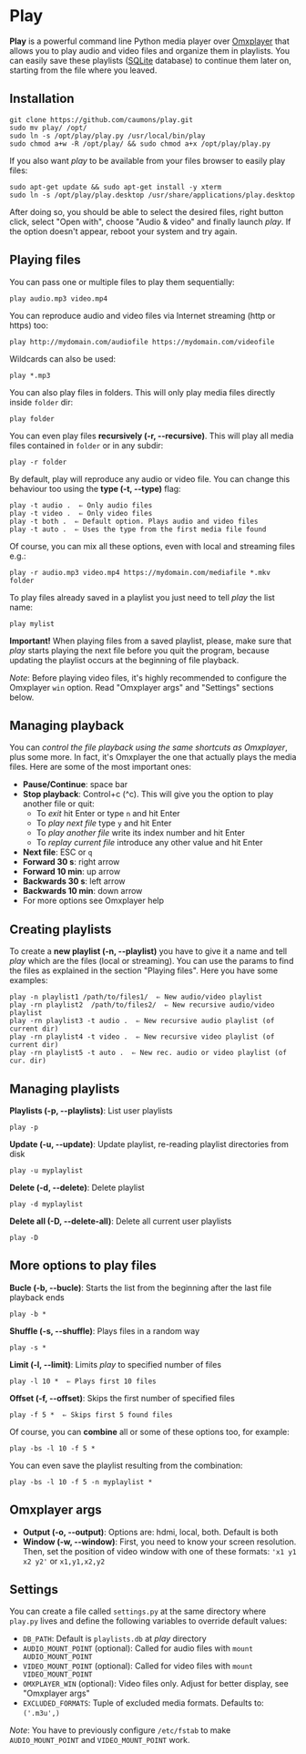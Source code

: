 # Play

**Play** is a powerful command line Python media player over [Omxplayer](https://github.com/popcornmix/omxplayer) that allows you to play audio and video files and organize them in playlists. You can easily save these playlists ([SQLite](https://www.sqlite.org/index.html) database) to continue them later on, starting from the file where you leaved.

## Installation

    git clone https://github.com/caumons/play.git
    sudo mv play/ /opt/
    sudo ln -s /opt/play/play.py /usr/local/bin/play
    sudo chmod a+w -R /opt/play/ && sudo chmod a+x /opt/play/play.py

If you also want *play* to be available from your files browser to easily play files:

    sudo apt-get update && sudo apt-get install -y xterm
    sudo ln -s /opt/play/play.desktop /usr/share/applications/play.desktop

After doing so, you should be able to select the desired files, right button click, select "Open with", choose "Audio & video" and finally launch *play*. If the option doesn't appear, reboot your system and try again.

## Playing files

You can pass one or multiple files to play them sequentially:

    play audio.mp3 video.mp4

You can reproduce audio and video files via Internet streaming (http or https) too:

    play http://mydomain.com/audiofile https://mydomain.com/videofile

Wildcards can also be used:

    play *.mp3

You can also play files in folders. This will only play media files directly inside `folder` dir:

    play folder

You can even play files **recursively (-r, --recursive)**. This will play all media files contained in `folder` or in any subdir:

    play -r folder

By default, play will reproduce any audio or video file. You can change this behaviour too using the **type (-t, --type)** flag:

    play -t audio .  ⇐ Only audio files
    play -t video .  ⇐ Only video files
    play -t both .  ⇐ Default option. Plays audio and video files
    play -t auto .  ⇐ Uses the type from the first media file found

Of course, you can mix all these options, even with local and streaming files e.g.:

    play -r audio.mp3 video.mp4 https://mydomain.com/mediafile *.mkv folder

To play files already saved in a playlist you just need to tell *play* the list name:

    play mylist

**Important!** When playing files from a saved playlist, please, make sure that *play* starts playing the next file before you quit the program, because updating the playlist occurs at the beginning of file playback.

*Note*: Before playing video files, it's highly recommended to configure the Omxplayer `win` option. Read "Omxplayer args" and "Settings" sections below.

## Managing playback

You can *control the file playback using the same shortcuts as Omxplayer*, plus some more. In fact, it's Omxplayer the one that actually plays the media files. Here are some of the most important ones:

 - **Pause/Continue**: space bar
 - **Stop playback**: Control+c (^c). This will give you the option to play another file or quit:
     - To *exit* hit Enter or type `n` and hit Enter
     - To *play next file* type `y` and hit Enter
     - To *play another file* write its index number and hit Enter
     - To *replay current file* introduce any other value and hit Enter
 - **Next file**: ESC or `q`
 - **Forward 30 s**: right arrow
 - **Forward 10 min**: up arrow
 - **Backwards 30 s**: left arrow
 - **Backwards 10 min**: down arrow
 - For more options see Omxplayer help

## Creating playlists

To create a **new playlist (-n, --playlist)** you have to give it a name and tell *play* which are the files (local or streaming). You can use the params to find the files as explained in the section "Playing files". Here you have some examples:

    play -n playlist1 /path/to/files1/  ⇐ New audio/video playlist
    play -rn playlist2  /path/to/files2/  ⇐ New recursive audio/video playlist
    play -rn playlist3 -t audio .  ⇐ New recursive audio playlist (of current dir)
    play -rn playlist4 -t video .  ⇐ New recursive video playlist (of current dir)
    play -rn playlist5 -t auto .  ⇐ New rec. audio or video playlist (of cur. dir)

## Managing playlists

**Playlists (-p, --playlists)**: List user playlists

    play -p

**Update (-u, --update)**: Update playlist, re-reading playlist directories from disk

    play -u myplaylist

**Delete (-d, --delete)**: Delete playlist

    play -d myplaylist

**Delete all (-D, --delete-all)**: Delete all current user playlists

    play -D

## More options to play files

**Bucle (-b, --bucle)**: Starts the list from the beginning after the last file playback ends

    play -b *

**Shuffle (-s, --shuffle)**:  Plays files in a random way

    play -s *

**Limit (-l, --limit)**: Limits *play* to specified number of files

    play -l 10 *  ⇐ Plays first 10 files

**Offset (-f, --offset)**: Skips the first number of specified files

    play -f 5 *  ⇐ Skips first 5 found files

Of course, you can **combine** all or some of these options too, for example:

    play -bs -l 10 -f 5 *

You can even save the playlist resulting from the combination:

    play -bs -l 10 -f 5 -n myplaylist *

## Omxplayer args

 - **Output (-o, --output)**: Options are: hdmi, local, both. Default is both
 - **Window (-w, --window)**: First, you need to know your screen resolution. Then, set the position of video window with one of these formats:  `'x1 y1 x2 y2'` or `x1,y1,x2,y2`


## Settings

You can create a file called `settings.py` at the same directory where `play.py` lives and define the following variables to override default values:

 - `DB_PATH`: Default is `playlists.db` at *play* directory
 - `AUDIO_MOUNT_POINT` (optional): Called for audio files with `mount AUDIO_MOUNT_POINT`
 - `VIDEO_MOUNT_POINT` (optional): Called for video files with `mount VIDEO_MOUNT_POINT`
 - `OMXPLAYER_WIN` (optional): Video files only. Adjust for better display, see "Omxplayer args"
 - `EXCLUDED_FORMATS`: Tuple of excluded media formats. Defaults to: `('.m3u',)`

*Note*: You have to previously configure `/etc/fstab` to make `AUDIO_MOUNT_POINT` and `VIDEO_MOUNT_POINT` work.
